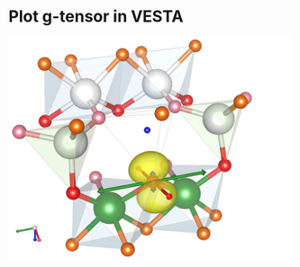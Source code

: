 # Plot g-tensor in VESTA

![GitHub Logo](https://github.com/Dmitry-Skachkov/g-tensor/blob/main/V_Ga1_q-2_xyz_detailed_g-tensor_Vac.png)
